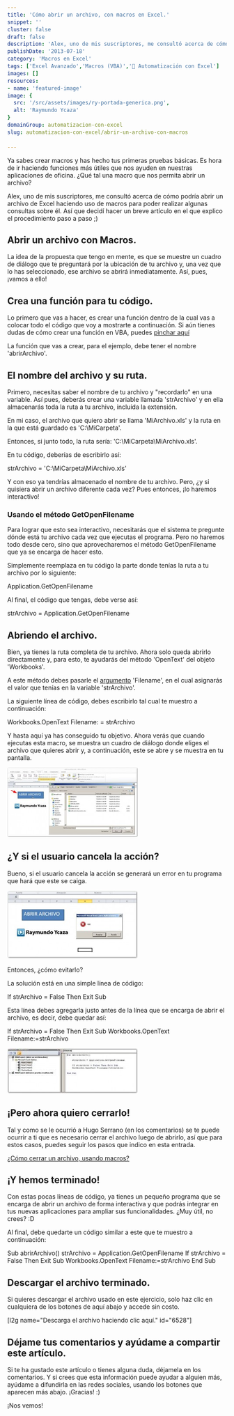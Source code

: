 ```yaml
---
title: 'Cómo abrir un archivo, con macros en Excel.'
snippet: ''
cluster: false
draft: false 
description: 'Alex, uno de mis suscriptores, me consultó acerca de cómo podría abrir un archivo con macros de Excel. Aquí muestro cómo hacerlo en pocas líneas.'
publishDate: '2013-07-18'
category: 'Macros en Excel'
tags: ['Excel Avanzado','Macros (VBA)','🤖 Automatización con Excel']
images: []
resources: 
- name: 'featured-image'
image: {
  src: '/src/assets/images/ry-portada-generica.png',
  alt: 'Raymundo Ycaza'
}
domainGroup: automatizacion-con-excel
slug: automatizacion-con-excel/abrir-un-archivo-con-macros

---
```


Ya sabes crear macros y has hecho tus primeras pruebas básicas. Es hora de ir haciendo funciones más útiles que nos ayuden en nuestras aplicaciones de oficina. ¿Qué tal una macro que nos permita abrir un archivo?

Alex, uno de mis suscriptores, me consultó acerca de cómo podría abrir un archivo de Excel haciendo uso de macros para poder realizar algunas consultas sobre él. Así que decidí hacer un breve artículo en el que explico el procedimiento paso a paso ;)

## Abrir un archivo con Macros.

La idea de la propuesta que tengo en mente, es que se muestre un cuadro de diálogo que te preguntará por la ubicación de tu archivo y, una vez que lo has seleccionado, ese archivo se abrirá inmediatamente. Así, pues, ¡vamos a ello!

## Crea una función para tu código.

Lo primero que vas a hacer, es crear una función dentro de la cual vas a colocar todo el código que voy a mostrarte a continuación. Si aún tienes dudas de cómo crear una función en VBA, puedes [pinchar aquí](http://raymundoycaza.com/escribe-tu-primera-macro-en-excel/)

La función que vas a crear, para el ejemplo, debe tener el nombre 'abrirArchivo'.

## El nombre del archivo y su ruta.

Primero, necesitas saber el nombre de tu archivo y "recordarlo" en una variable. Así pues, deberás crear una variable llamada 'strArchivo' y en ella almacenarás toda la ruta a tu archivo, incluída la extensión.

En mi caso, el archivo que quiero abrir se llama 'MiArchivo.xls' y la ruta en la que está guardado es 'C:\\MiCarpeta'.

Entonces, si junto todo, la ruta sería: 'C:\\MiCarpeta\\MiArchivo.xls'.

En tu código, deberías de escribirlo así:

strArchivo \= 'C:\\MiCarpeta\\MiArchivo.xls'

Y con eso ya tendrías almacenado el nombre de tu archivo. Pero, ¿y si quisiera abrir un archivo diferente cada vez? Pues entonces, ¡lo haremos interactivo!

### Usando el método GetOpenFilename

Para lograr que esto sea interactivo, necesitarás que el sistema te pregunte dónde está tu archivo cada vez que ejecutas el programa. Pero no haremos todo desde cero, sino que aprovecharemos el método GetOpenFilename que ya se encarga de hacer esto.

Simplemente reemplaza en tu código la parte donde tenías la ruta a tu archivo por lo siguiente:

Application.GetOpenFilename

Al final, el código que tengas, debe verse así:

strArchivo \= Application.GetOpenFilename

## Abriendo el archivo.

Bien, ya tienes la ruta completa de tu archivo. Ahora solo queda abrirlo directamente y, para esto, te ayudarás del método 'OpenText' del objeto 'Workbooks'.

A este método debes pasarle el [argumento](http://raymundoycaza.com/que-son-los-argumentos-en-excel/ "¿Qué son los argumentos?") 'Filename', en el cual asignarás el valor que tenías en la variable 'strArchivo'.

La siguiente línea de código, debes escribirlo tal cual te muestro a continuación:

Workbooks.OpenText Filename: \= strArchivo

Y hasta aquí ya has conseguido tu objetivo. Ahora verás que cuando ejecutas esta macro, se muestra un cuadro de diálogo donde eliges el archivo que quieres abrir y, a continuación, este se abre y se muestra en tu pantalla.

[![Abrir un archivo con macros](/src/assets/images/2023/abrir-un-archivo-000037-300x160.jpg)](http://raymundoycaza.com/wp-content/uploads/abrir-un-archivo-000037.jpg)

## ¿Y si el usuario cancela la acción?

Bueno, si el usuario cancela la acción se generará un error en tu programa que hará que este se caiga.

[![Abrir un archivo con macros](/src/assets/images/2023/abrir-un-archivo-000039-300x156.jpg)](http://raymundoycaza.com/wp-content/uploads/abrir-un-archivo-000039.jpg)

Entonces, ¿cómo evitarlo?

La solución está en una simple línea de código:

If strArchivo = False Then Exit Sub

Esta línea debes agregarla justo antes de la línea que se encarga de abrir el archivo, es decir, debe quedar así:

If strArchivo \= False Then Exit Sub
Workbooks.OpenText Filename:\=strArchivo

[![Abrir un archivo con macros](/src/assets/images/2023/abrir-un-archivo-000038-300x104.jpg)](http://raymundoycaza.com/wp-content/uploads/abrir-un-archivo-000038.jpg)

## ¡Pero ahora quiero cerrarlo!

Tal y como se le ocurrió a Hugo Serrano (en los comentarios) se te puede ocurrir a ti que es necesario cerrar el archivo luego de abrirlo, así que para estos casos, puedes seguir los pasos que indico en esta entrada.

[¿Cómo cerrar un archivo, usando macros?](http://raymundoycaza.com/como-cerrar-excel-desde-una-macro/ "Crrar un archivo con macros")

## ¡Y hemos terminado!

Con estas pocas líneas de código, ya tienes un pequeño programa que se encarga de abrir un archivo de forma interactiva y que podrás integrar en tus nuevas aplicaciones para ampliar sus funcionalidades. ¿Muy útil, no crees? :D

Al final, debe quedarte un código similar a este que te muestro a continuación:

Sub abrirArchivo()
strArchivo \= Application.GetOpenFilename
If strArchivo \= False Then Exit Sub
Workbooks.OpenText Filename:\=strArchivo
End Sub

## Descargar el archivo terminado.

Si quieres descargar el archivo usado en este ejercicio, solo haz clic en cualquiera de los botones de aquí abajo y accede sin costo.

\[l2g name="Descarga el archivo haciendo clic aquí." id="6528"\]

## Déjame tus comentarios y ayúdame a compartir este artículo.

Si te ha gustado este artículo o tienes alguna duda, déjamela en los comentarios. Y si crees que esta información puede ayudar a alguien más, ayúdame a difundirla en las redes sociales, usando los botones que aparecen más abajo. ¡Gracias! :)

¡Nos vemos!
